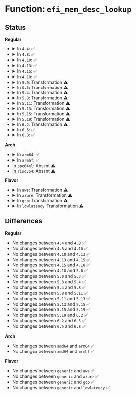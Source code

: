 # Function: <code>efi_mem_desc_lookup</code>

## Status
<b>Regular</b>
<ul>
<li>
<details>
<summary>In <code>4.4</code>: ✅</summary>

```c
int efi_mem_desc_lookup(u64 phys_addr, efi_memory_desc_t *out_md);
```

**Collision:** Unique Global

**Inline:** No

**Transformation:** False

**Instances:**

```
In drivers/firmware/efi/efi.c (ffffffff81fb676b)
Location: drivers/firmware/efi/efi.c:254
Inline: False
Direct callers:
  - drivers/firmware/efi/esrt.c:efi_esrt_init
```
**Symbols:**

```
ffffffff81fb676b-ffffffff81fb69d2: efi_mem_desc_lookup (STB_GLOBAL)
```
</details>
</li>
<li>
<details>
<summary>In <code>4.8</code>: ✅</summary>

```c
int efi_mem_desc_lookup(u64 phys_addr, efi_memory_desc_t *out_md);
```

**Collision:** Unique Global

**Inline:** No

**Transformation:** False

**Instances:**

```
In drivers/firmware/efi/efi.c (ffffffff81fe3f60)
Location: drivers/firmware/efi/efi.c:354
Inline: False
Direct callers:
  - drivers/firmware/efi/esrt.c:efi_esrt_init
```
**Symbols:**

```
ffffffff81fe3f60-ffffffff81fe4196: efi_mem_desc_lookup (STB_GLOBAL)
```
</details>
</li>
<li>
<details>
<summary>In <code>4.10</code>: ✅</summary>

```c
int efi_mem_desc_lookup(u64 phys_addr, efi_memory_desc_t *out_md);
```

**Collision:** Unique Global

**Inline:** No

**Transformation:** False

**Instances:**

```
In drivers/firmware/efi/efi.c (ffffffff82021d2f)
Location: drivers/firmware/efi/efi.c:361
Inline: False
Direct callers:
  - arch/x86/platform/efi/quirks.c:efi_arch_mem_reserve
  - drivers/firmware/efi/esrt.c:efi_esrt_init
```
**Symbols:**

```
ffffffff82021d2f-ffffffff82021e2b: efi_mem_desc_lookup (STB_GLOBAL)
```
</details>
</li>
<li>
<details>
<summary>In <code>4.13</code>: ✅</summary>

```c
int efi_mem_desc_lookup(u64 phys_addr, efi_memory_desc_t *out_md);
```

**Collision:** Unique Global

**Inline:** No

**Transformation:** False

**Instances:**

```
In drivers/firmware/efi/efi.c (ffffffff82104a41)
Location: drivers/firmware/efi/efi.c:361
Inline: False
Direct callers:
  - arch/x86/platform/efi/quirks.c:efi_arch_mem_reserve
  - drivers/firmware/efi/esrt.c:efi_esrt_init
```
**Symbols:**

```
ffffffff82104a41-ffffffff82104b23: efi_mem_desc_lookup (STB_GLOBAL)
```
</details>
</li>
<li>
<details>
<summary>In <code>4.15</code>: ✅</summary>

```c
int efi_mem_desc_lookup(u64 phys_addr, efi_memory_desc_t *out_md);
```

**Collision:** Unique Global

**Inline:** No

**Transformation:** False

**Instances:**

```
In drivers/firmware/efi/efi.c (ffffffff8270e0f0)
Location: drivers/firmware/efi/efi.c:381
Inline: False
Direct callers:
  - arch/x86/platform/efi/quirks.c:efi_arch_mem_reserve
  - drivers/firmware/efi/esrt.c:efi_esrt_init
```
**Symbols:**

```
ffffffff8270e0f0-ffffffff8270e1d2: efi_mem_desc_lookup (STB_GLOBAL)
```
</details>
</li>
<li>
<details>
<summary>In <code>4.18</code>: ✅</summary>

```c
int efi_mem_desc_lookup(u64 phys_addr, efi_memory_desc_t *out_md);
```

**Collision:** Unique Global

**Inline:** No

**Transformation:** False

**Instances:**

```
In drivers/firmware/efi/efi.c (ffffffff8273837b)
Location: drivers/firmware/efi/efi.c:392
Inline: False
Direct callers:
  - arch/x86/platform/efi/quirks.c:efi_arch_mem_reserve
  - drivers/firmware/efi/esrt.c:efi_esrt_init
```
**Symbols:**

```
ffffffff8273837b-ffffffff8273844c: efi_mem_desc_lookup (STB_GLOBAL)
```
</details>
</li>
<li>
<details>
<summary>In <code>5.0</code>: Transformation ⚠️</summary>

```c
int efi_mem_desc_lookup(u64 phys_addr, efi_memory_desc_t *out_md);
```

**Collision:** Unique Global

**Inline:** No

**Transformation:** True

**Instances:**

```
In drivers/firmware/efi/efi.c (0)
Location: drivers/firmware/efi/efi.c:408
Inline: False
Direct callers:
  - arch/x86/platform/efi/quirks.c:efi_arch_mem_reserve
  - drivers/firmware/efi/esrt.c:efi_esrt_init
```
**Symbols:**

```
ffffffff81871292-ffffffff818712cc: efi_mem_desc_lookup.cold.9 (STB_LOCAL)
ffffffff81870fc0-ffffffff818710b3: efi_mem_desc_lookup (STB_GLOBAL)
```
</details>
</li>
<li>
<details>
<summary>In <code>5.3</code>: Transformation ⚠️</summary>

```c
int efi_mem_desc_lookup(u64 phys_addr, efi_memory_desc_t *out_md);
```

**Collision:** Unique Global

**Inline:** No

**Transformation:** True

**Instances:**

```
In drivers/firmware/efi/efi.c (0)
Location: drivers/firmware/efi/efi.c:408
Inline: False
Direct callers:
  - arch/x86/platform/efi/quirks.c:efi_arch_mem_reserve
  - drivers/firmware/efi/esrt.c:efi_esrt_init
```
**Symbols:**

```
ffffffff818b5508-ffffffff818b5542: efi_mem_desc_lookup.cold (STB_LOCAL)
ffffffff818b52a0-ffffffff818b535b: efi_mem_desc_lookup (STB_GLOBAL)
```
</details>
</li>
<li>
<details>
<summary>In <code>5.4</code>: Transformation ⚠️</summary>

```c
int efi_mem_desc_lookup(u64 phys_addr, efi_memory_desc_t *out_md);
```

**Collision:** Unique Global

**Inline:** No

**Transformation:** True

**Instances:**

```
In drivers/firmware/efi/efi.c (0)
Location: drivers/firmware/efi/efi.c:396
Inline: False
Direct callers:
  - arch/x86/platform/efi/quirks.c:efi_arch_mem_reserve
  - drivers/firmware/efi/esrt.c:efi_esrt_init
```
**Symbols:**

```
ffffffff818e7e6b-ffffffff818e7ea5: efi_mem_desc_lookup.cold (STB_LOCAL)
ffffffff818e7c40-ffffffff818e7cfb: efi_mem_desc_lookup (STB_GLOBAL)
```
</details>
</li>
<li>
<details>
<summary>In <code>5.8</code>: Transformation ⚠️</summary>

```c
int efi_mem_desc_lookup(u64 phys_addr, efi_memory_desc_t *out_md);
```

**Collision:** Unique Global

**Inline:** No

**Transformation:** True

**Instances:**

```
In drivers/firmware/efi/efi.c (0)
Location: drivers/firmware/efi/efi.c:441
Inline: False
Direct callers:
  - arch/x86/platform/efi/quirks.c:efi_arch_mem_reserve
  - drivers/firmware/efi/esrt.c:efi_esrt_init
```
**Symbols:**

```
ffffffff819bb1cc-ffffffff819bb206: efi_mem_desc_lookup.cold (STB_LOCAL)
ffffffff819baf30-ffffffff819baff2: efi_mem_desc_lookup (STB_GLOBAL)
```
</details>
</li>
<li>
<details>
<summary>In <code>5.11</code>: Transformation ⚠️</summary>

```c
int efi_mem_desc_lookup(u64 phys_addr, efi_memory_desc_t *out_md);
```

**Collision:** Unique Global

**Inline:** No

**Transformation:** True

**Instances:**

```
In drivers/firmware/efi/efi.c (0)
Location: drivers/firmware/efi/efi.c:445
Inline: False
Direct callers:
  - arch/x86/platform/efi/quirks.c:efi_arch_mem_reserve
  - drivers/firmware/efi/esrt.c:efi_esrt_init
  - drivers/firmware/efi/mokvar-table.c:efi_mokvar_table_init
```
**Symbols:**

```
ffffffff81c2b71d-ffffffff81c2b757: efi_mem_desc_lookup.cold (STB_LOCAL)
ffffffff819bd190-ffffffff819bd252: efi_mem_desc_lookup (STB_GLOBAL)
```
</details>
</li>
<li>
<details>
<summary>In <code>5.13</code>: Transformation ⚠️</summary>

```c
int efi_mem_desc_lookup(u64 phys_addr, efi_memory_desc_t *out_md);
```

**Collision:** Unique Global

**Inline:** No

**Transformation:** True

**Instances:**

```
In drivers/firmware/efi/efi.c (0)
Location: drivers/firmware/efi/efi.c:445
Inline: False
Direct callers:
  - arch/x86/platform/efi/quirks.c:efi_arch_mem_reserve
  - drivers/firmware/efi/esrt.c:efi_esrt_init
  - drivers/firmware/efi/mokvar-table.c:efi_mokvar_table_init
```
**Symbols:**

```
ffffffff81c1dbb6-ffffffff81c1dbf0: efi_mem_desc_lookup.cold (STB_LOCAL)
ffffffff819a1920-ffffffff819a19e2: efi_mem_desc_lookup (STB_GLOBAL)
```
</details>
</li>
<li>
<details>
<summary>In <code>5.15</code>: Transformation ⚠️</summary>

```c
int efi_mem_desc_lookup(u64 phys_addr, efi_memory_desc_t *out_md);
```

**Collision:** Unique Global

**Inline:** No

**Transformation:** True

**Instances:**

```
In drivers/firmware/efi/efi.c (0)
Location: drivers/firmware/efi/efi.c:445
Inline: False
Direct callers:
  - arch/x86/platform/efi/quirks.c:efi_arch_mem_reserve
  - drivers/video/fbdev/efifb.c:efifb_probe
  - drivers/firmware/efi/esrt.c:efi_esrt_init
  - drivers/firmware/efi/mokvar-table.c:efi_mokvar_table_init
```
**Symbols:**

```
ffffffff81d2f040-ffffffff81d2f0a2: efi_mem_desc_lookup.cold (STB_LOCAL)
ffffffff81a4e8d0-ffffffff81a4e9a6: efi_mem_desc_lookup (STB_GLOBAL)
```
</details>
</li>
<li>
<details>
<summary>In <code>5.19</code>: Transformation ⚠️</summary>

```c
int efi_mem_desc_lookup(u64 phys_addr, efi_memory_desc_t *out_md);
```

**Collision:** Unique Global

**Inline:** No

**Transformation:** True

**Instances:**

```
In drivers/firmware/efi/efi.c (0)
Location: drivers/firmware/efi/efi.c:456
Inline: False
Direct callers:
  - arch/x86/platform/efi/quirks.c:efi_arch_mem_reserve
  - drivers/video/fbdev/efifb.c:efifb_probe
  - drivers/firmware/efi/esrt.c:efi_esrt_init
  - drivers/firmware/efi/mokvar-table.c:efi_mokvar_table_init
```
**Symbols:**

```
ffffffff81efb504-ffffffff81efb544: efi_mem_desc_lookup.cold (STB_LOCAL)
ffffffff81bbd4c0-ffffffff81bbd5d0: efi_mem_desc_lookup (STB_GLOBAL)
```
</details>
</li>
<li>
<details>
<summary>In <code>6.2</code>: Transformation ⚠️</summary>

```c
int efi_mem_desc_lookup(u64 phys_addr, efi_memory_desc_t *out_md);
```

**Collision:** Unique Global

**Inline:** No

**Transformation:** True

**Instances:**

```
In drivers/firmware/efi/efi.c (0)
Location: drivers/firmware/efi/efi.c:464
Inline: False
Direct callers:
  - arch/x86/platform/efi/quirks.c:efi_arch_mem_reserve
  - drivers/video/fbdev/efifb.c:efifb_probe
  - drivers/firmware/efi/esrt.c:efi_esrt_init
  - drivers/firmware/efi/mokvar-table.c:efi_mokvar_table_init
```
**Symbols:**

```
ffffffff820a9e25-ffffffff820a9e4d: efi_mem_desc_lookup.cold (STB_LOCAL)
ffffffff81d63150-ffffffff81d63271: efi_mem_desc_lookup (STB_GLOBAL)
```
</details>
</li>
<li>
<details>
<summary>In <code>6.5</code>: ✅</summary>

```c
int efi_mem_desc_lookup(u64 phys_addr, efi_memory_desc_t *out_md);
```

**Collision:** Unique Global

**Inline:** No

**Transformation:** False

**Instances:**

```
In drivers/xen/efi.c (ffffffff81a7d740)
Location: drivers/xen/efi.c:297
Inline: False
Direct callers:
  - arch/x86/platform/efi/quirks.c:efi_arch_mem_reserve
  - drivers/video/fbdev/efifb.c:efifb_probe
  - drivers/xen/efi.c:xen_efi_config_table_is_usable
  - drivers/firmware/efi/esrt.c:efi_esrt_init
  - drivers/firmware/efi/mokvar-table.c:efi_mokvar_table_init
```
**Symbols:**

```
ffffffff81a7d740-ffffffff81a7d85f: efi_mem_desc_lookup (STB_GLOBAL)
```
</details>
</li>
<li>
<details>
<summary>In <code>6.8</code>: ✅</summary>

```c
int efi_mem_desc_lookup(u64 phys_addr, efi_memory_desc_t *out_md);
```

**Collision:** Unique Global

**Inline:** No

**Transformation:** False

**Instances:**

```
In drivers/xen/efi.c (ffffffff81acfbe0)
Location: drivers/xen/efi.c:297
Inline: False
Direct callers:
  - arch/x86/platform/efi/quirks.c:efi_arch_mem_reserve
  - drivers/xen/efi.c:xen_efi_config_table_is_usable
  - drivers/firmware/efi/esrt.c:efi_esrt_init
  - drivers/firmware/efi/mokvar-table.c:efi_mokvar_table_init
```
**Symbols:**

```
ffffffff81acfbe0-ffffffff81acfcff: efi_mem_desc_lookup (STB_GLOBAL)
```
</details>
</li>
</ul>
<b>Arch</b>
<ul>
<li>
<details>
<summary>In <code>arm64</code>: ✅</summary>

```c
int efi_mem_desc_lookup(u64 phys_addr, efi_memory_desc_t *out_md);
```

**Collision:** Unique Global

**Inline:** No

**Transformation:** False

**Instances:**

```
In drivers/firmware/efi/efi.c (ffff800010b5ace0)
Location: drivers/firmware/efi/efi.c:396
Inline: False
Direct callers:
  - drivers/firmware/efi/esrt.c:efi_esrt_init
```
**Symbols:**

```
ffff800010b5ace0-ffff800010b5adf0: efi_mem_desc_lookup (STB_GLOBAL)
```
</details>
</li>
<li>
<details>
<summary>In <code>armhf</code>: ✅</summary>

```c
int efi_mem_desc_lookup(u64 phys_addr, efi_memory_desc_t *out_md);
```

**Collision:** Unique Global

**Inline:** No

**Transformation:** False

**Instances:**

```
In drivers/firmware/efi/efi.c (c0c3b870)
Location: drivers/firmware/efi/efi.c:396
Inline: False
Direct callers:
  - drivers/firmware/efi/esrt.c:efi_esrt_init
```
**Symbols:**

```
c0c3b870-c0c3b9ec: efi_mem_desc_lookup (STB_GLOBAL)
```
</details>
</li>
<li>
In <code>ppc64el</code>: Absent ⚠️
</li>
<li>
In <code>riscv64</code>: Absent ⚠️
</li>
</ul>
<b>Flavor</b>
<ul>
<li>
<details>
<summary>In <code>aws</code>: Transformation ⚠️</summary>

```c
int efi_mem_desc_lookup(u64 phys_addr, efi_memory_desc_t *out_md);
```

**Collision:** Unique Global

**Inline:** No

**Transformation:** True

**Instances:**

```
In drivers/firmware/efi/efi.c (0)
Location: drivers/firmware/efi/efi.c:396
Inline: False
Direct callers:
  - arch/x86/platform/efi/quirks.c:efi_arch_mem_reserve
  - drivers/firmware/efi/esrt.c:efi_esrt_init
```
**Symbols:**

```
ffffffff8188abeb-ffffffff8188ac25: efi_mem_desc_lookup.cold (STB_LOCAL)
ffffffff8188a9c0-ffffffff8188aa7b: efi_mem_desc_lookup (STB_GLOBAL)
```
</details>
</li>
<li>
<details>
<summary>In <code>azure</code>: Transformation ⚠️</summary>

```c
int efi_mem_desc_lookup(u64 phys_addr, efi_memory_desc_t *out_md);
```

**Collision:** Unique Global

**Inline:** No

**Transformation:** True

**Instances:**

```
In drivers/firmware/efi/efi.c (0)
Location: drivers/firmware/efi/efi.c:396
Inline: False
Direct callers:
  - arch/x86/platform/efi/quirks.c:efi_arch_mem_reserve
  - drivers/firmware/efi/esrt.c:efi_esrt_init
```
**Symbols:**

```
ffffffff8184256b-ffffffff818425a5: efi_mem_desc_lookup.cold (STB_LOCAL)
ffffffff81842340-ffffffff818423fb: efi_mem_desc_lookup (STB_GLOBAL)
```
</details>
</li>
<li>
<details>
<summary>In <code>gcp</code>: Transformation ⚠️</summary>

```c
int efi_mem_desc_lookup(u64 phys_addr, efi_memory_desc_t *out_md);
```

**Collision:** Unique Global

**Inline:** No

**Transformation:** True

**Instances:**

```
In drivers/firmware/efi/efi.c (0)
Location: drivers/firmware/efi/efi.c:396
Inline: False
Direct callers:
  - arch/x86/platform/efi/quirks.c:efi_arch_mem_reserve
  - drivers/firmware/efi/esrt.c:efi_esrt_init
```
**Symbols:**

```
ffffffff818dcccb-ffffffff818dcd05: efi_mem_desc_lookup.cold (STB_LOCAL)
ffffffff818dcaa0-ffffffff818dcb5b: efi_mem_desc_lookup (STB_GLOBAL)
```
</details>
</li>
<li>
<details>
<summary>In <code>lowlatency</code>: Transformation ⚠️</summary>

```c
int efi_mem_desc_lookup(u64 phys_addr, efi_memory_desc_t *out_md);
```

**Collision:** Unique Global

**Inline:** No

**Transformation:** True

**Instances:**

```
In drivers/firmware/efi/efi.c (0)
Location: drivers/firmware/efi/efi.c:396
Inline: False
Direct callers:
  - arch/x86/platform/efi/quirks.c:efi_arch_mem_reserve
  - drivers/firmware/efi/esrt.c:efi_esrt_init
```
**Symbols:**

```
ffffffff818f97db-ffffffff818f9815: efi_mem_desc_lookup.cold (STB_LOCAL)
ffffffff818f95b0-ffffffff818f966b: efi_mem_desc_lookup (STB_GLOBAL)
```
</details>
</li>
</ul>

## Differences
<b>Regular</b>
<ul>
<li>
No changes between <code>4.4</code> and <code>4.8</code> ✅
</li>
<li>
No changes between <code>4.8</code> and <code>4.10</code> ✅
</li>
<li>
No changes between <code>4.10</code> and <code>4.13</code> ✅
</li>
<li>
No changes between <code>4.13</code> and <code>4.15</code> ✅
</li>
<li>
No changes between <code>4.15</code> and <code>4.18</code> ✅
</li>
<li>
No changes between <code>4.18</code> and <code>5.0</code> ✅
</li>
<li>
No changes between <code>5.0</code> and <code>5.3</code> ✅
</li>
<li>
No changes between <code>5.3</code> and <code>5.4</code> ✅
</li>
<li>
No changes between <code>5.4</code> and <code>5.8</code> ✅
</li>
<li>
No changes between <code>5.8</code> and <code>5.11</code> ✅
</li>
<li>
No changes between <code>5.11</code> and <code>5.13</code> ✅
</li>
<li>
No changes between <code>5.13</code> and <code>5.15</code> ✅
</li>
<li>
No changes between <code>5.15</code> and <code>5.19</code> ✅
</li>
<li>
No changes between <code>5.19</code> and <code>6.2</code> ✅
</li>
<li>
No changes between <code>6.2</code> and <code>6.5</code> ✅
</li>
<li>
No changes between <code>6.5</code> and <code>6.8</code> ✅
</li>
</ul>
<b>Arch</b>
<ul>
<li>
No changes between <code>amd64</code> and <code>arm64</code> ✅
</li>
<li>
No changes between <code>amd64</code> and <code>armhf</code> ✅
</li>
</ul>
<b>Flavor</b>
<ul>
<li>
No changes between <code>generic</code> and <code>aws</code> ✅
</li>
<li>
No changes between <code>generic</code> and <code>azure</code> ✅
</li>
<li>
No changes between <code>generic</code> and <code>gcp</code> ✅
</li>
<li>
No changes between <code>generic</code> and <code>lowlatency</code> ✅
</li>
</ul>
